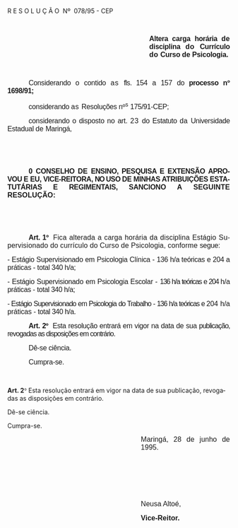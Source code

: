<body lang=PT-BR style='tab-interval:36.0pt'>

<div class=Section1>

<p class=MsoCaption>R E S O L U Ç Ã O<span style="mso-spacerun: yes"> 
</span>Nº<span style="mso-spacerun: yes">  </span>078/95 - CEP<span
style='letter-spacing:-.1pt'><o:p></o:p></span></p>

<p class=MsoNormal style='text-align:justify'><b style='mso-bidi-font-weight:
normal'><span style='font-size:12.0pt;mso-bidi-font-size:10.0pt;font-family:
Arial;letter-spacing:-.35pt;mso-fareast-language:EN-US'><![if !supportEmptyParas]>&nbsp;<![endif]><o:p></o:p></span></b></p>

<p class=MsoNormal style='margin-left:241.0pt;text-align:justify'><b
style='mso-bidi-font-weight:normal'><span style='font-size:12.0pt;mso-bidi-font-size:
10.0pt;font-family:Arial;letter-spacing:-.35pt;mso-fareast-language:EN-US'>Altera
</span></b><b style='mso-bidi-font-weight:normal'><span style='font-size:12.0pt;
mso-bidi-font-size:10.0pt;font-family:Arial;letter-spacing:-.15pt;mso-fareast-language:
EN-US'>carga </span></b><b style='mso-bidi-font-weight:normal'><span
style='font-size:12.0pt;mso-bidi-font-size:10.0pt;font-family:Arial;letter-spacing:
-.3pt;mso-fareast-language:EN-US'>horária </span></b><b style='mso-bidi-font-weight:
normal'><span style='font-size:12.0pt;mso-bidi-font-size:10.0pt;font-family:
Arial;letter-spacing:.2pt;mso-fareast-language:EN-US'>de </span></b><b
style='mso-bidi-font-weight:normal'><span style='font-size:12.0pt;mso-bidi-font-size:
10.0pt;font-family:Arial;letter-spacing:-.25pt;mso-fareast-language:EN-US'>disciplina
</span></b><b style='mso-bidi-font-weight:normal'><span style='font-size:12.0pt;
mso-bidi-font-size:10.0pt;font-family:Arial;letter-spacing:.3pt;mso-fareast-language:
EN-US'>do </span></b><b style='mso-bidi-font-weight:normal'><span
style='font-size:12.0pt;mso-bidi-font-size:10.0pt;font-family:Arial;letter-spacing:
-.25pt;mso-fareast-language:EN-US'>Currículo </span></b><b style='mso-bidi-font-weight:
normal'><span style='font-size:12.0pt;mso-bidi-font-size:10.0pt;font-family:
Arial;letter-spacing:.3pt;mso-fareast-language:EN-US'>do </span></b><b
style='mso-bidi-font-weight:normal'><span style='font-size:12.0pt;mso-bidi-font-size:
10.0pt;font-family:Arial;letter-spacing:-.2pt;mso-fareast-language:EN-US'>Curso
</span></b><b style='mso-bidi-font-weight:normal'><span style='font-size:12.0pt;
mso-bidi-font-size:10.0pt;font-family:Arial;letter-spacing:-.05pt;mso-fareast-language:
EN-US'>de </span></b><b style='mso-bidi-font-weight:normal'><span
style='font-size:12.0pt;mso-bidi-font-size:10.0pt;font-family:Arial;letter-spacing:
-.2pt;mso-fareast-language:EN-US'>Psicologia.<o:p></o:p></span></b></p>

<p class=MsoNormal style='text-align:justify'><span style='font-size:12.0pt;
mso-bidi-font-size:10.0pt;font-family:Arial;letter-spacing:-.1pt;mso-fareast-language:
EN-US'><![if !supportEmptyParas]>&nbsp;<![endif]><o:p></o:p></span></p>

<p class=MsoNormal style='text-align:justify;text-indent:36.0pt'><span
style='font-size:12.0pt;mso-bidi-font-size:10.0pt;font-family:Arial;letter-spacing:
-.25pt;mso-fareast-language:EN-US'>Considerando </span><span style='font-size:
12.0pt;mso-bidi-font-size:10.0pt;font-family:Arial;letter-spacing:-.1pt;
mso-fareast-language:EN-US'>o </span><span style='font-size:12.0pt;mso-bidi-font-size:
10.0pt;font-family:Arial;letter-spacing:-.2pt;mso-fareast-language:EN-US'>contido
</span><span style='font-size:12.0pt;mso-bidi-font-size:10.0pt;font-family:
Arial;letter-spacing:.55pt;mso-fareast-language:EN-US'>as </span><span
style='font-size:12.0pt;mso-bidi-font-size:10.0pt;font-family:Arial;letter-spacing:
-.5pt;mso-fareast-language:EN-US'>fls. </span><span style='font-size:12.0pt;
mso-bidi-font-size:10.0pt;font-family:Arial;letter-spacing:-.2pt;mso-fareast-language:
EN-US'>154 </span><span style='font-size:12.0pt;mso-bidi-font-size:10.0pt;
font-family:Arial;letter-spacing:-.1pt;mso-fareast-language:EN-US'>a </span><span
style='font-size:12.0pt;mso-bidi-font-size:10.0pt;font-family:Arial;letter-spacing:
-.15pt;mso-fareast-language:EN-US'>157 </span><span style='font-size:12.0pt;
mso-bidi-font-size:10.0pt;font-family:Arial;letter-spacing:-.35pt;mso-fareast-language:
EN-US'>do </span><b style='mso-bidi-font-weight:normal'><span style='font-size:
12.0pt;mso-bidi-font-size:10.0pt;font-family:Arial;letter-spacing:-.4pt;
mso-fareast-language:EN-US'>processo </span></b><b style='mso-bidi-font-weight:
normal'><span style='font-size:12.0pt;mso-bidi-font-size:10.0pt;font-family:
Arial;mso-fareast-language:EN-US'>nº <span style='letter-spacing:-.35pt'>1698/91;<o:p></o:p></span></span></b></p>

<p class=MsoNormal style='text-align:justify;text-indent:36.0pt'><span
style='font-size:12.0pt;mso-bidi-font-size:10.0pt;font-family:Arial;letter-spacing:
-.25pt;mso-fareast-language:EN-US'>considerando </span><span style='font-size:
12.0pt;mso-bidi-font-size:10.0pt;font-family:Arial;letter-spacing:.55pt;
mso-fareast-language:EN-US'>as </span><span style='font-size:12.0pt;mso-bidi-font-size:
10.0pt;font-family:Arial;letter-spacing:-.25pt;mso-fareast-language:EN-US'>Resoluções
</span><span style='font-size:12.0pt;mso-bidi-font-size:10.0pt;font-family:
Arial;letter-spacing:.05pt;mso-fareast-language:EN-US'>nº<sup>s</sup> </span><span
style='font-size:12.0pt;mso-bidi-font-size:10.0pt;font-family:Arial;letter-spacing:
-.3pt;mso-fareast-language:EN-US'>175/91-CEP;<o:p></o:p></span></p>

<p class=MsoNormal style='text-align:justify;text-indent:36.0pt'><span
style='font-size:12.0pt;mso-bidi-font-size:10.0pt;font-family:Arial;letter-spacing:
-.2pt;mso-fareast-language:EN-US'>considerando </span><span style='font-size:
12.0pt;mso-bidi-font-size:10.0pt;font-family:Arial;letter-spacing:-.1pt;
mso-fareast-language:EN-US'>o </span><span style='font-size:12.0pt;mso-bidi-font-size:
10.0pt;font-family:Arial;letter-spacing:-.2pt;mso-fareast-language:EN-US'>disposto
</span><span style='font-size:12.0pt;mso-bidi-font-size:10.0pt;font-family:
Arial;letter-spacing:-.1pt;mso-fareast-language:EN-US'>no </span><span
style='font-size:12.0pt;mso-bidi-font-size:10.0pt;font-family:Arial;letter-spacing:
-.15pt;mso-fareast-language:EN-US'>art. </span><span style='font-size:12.0pt;
mso-bidi-font-size:10.0pt;font-family:Arial;letter-spacing:.55pt;mso-fareast-language:
EN-US'>23 </span><span style='font-size:12.0pt;mso-bidi-font-size:10.0pt;
font-family:Arial;letter-spacing:-.1pt;mso-fareast-language:EN-US'>do </span><span
style='font-size:12.0pt;mso-bidi-font-size:10.0pt;font-family:Arial;letter-spacing:
-.3pt;mso-fareast-language:EN-US'>Estatuto </span><span style='font-size:12.0pt;
mso-bidi-font-size:10.0pt;font-family:Arial;letter-spacing:.25pt;mso-fareast-language:
EN-US'>da </span><span style='font-size:12.0pt;mso-bidi-font-size:10.0pt;
font-family:Arial;letter-spacing:-.3pt;mso-fareast-language:EN-US'>Universidade
</span><span style='font-size:12.0pt;mso-bidi-font-size:10.0pt;font-family:
Arial;letter-spacing:-.25pt;mso-fareast-language:EN-US'>Estadual </span><span
style='font-size:12.0pt;mso-bidi-font-size:10.0pt;font-family:Arial;letter-spacing:
.1pt;mso-fareast-language:EN-US'>de </span><span style='font-size:12.0pt;
mso-bidi-font-size:10.0pt;font-family:Arial;letter-spacing:-.3pt;mso-fareast-language:
EN-US'>Maringá,<o:p></o:p></span></p>

<p class=MsoNormal style='text-align:justify'><span style='font-size:12.0pt;
mso-bidi-font-size:10.0pt;font-family:Arial;letter-spacing:-.1pt;mso-fareast-language:
EN-US'><![if !supportEmptyParas]>&nbsp;<![endif]><o:p></o:p></span></p>

<p class=MsoNormal style='text-align:justify'><span style='font-size:12.0pt;
mso-bidi-font-size:10.0pt;font-family:Arial;letter-spacing:-.1pt;mso-fareast-language:
EN-US'><![if !supportEmptyParas]>&nbsp;<![endif]><o:p></o:p></span></p>

<p class=MsoNormal style='text-align:justify;text-indent:36.0pt'><b
style='mso-bidi-font-weight:normal'><span style='font-size:12.0pt;mso-bidi-font-size:
10.0pt;font-family:Arial;letter-spacing:-.1pt;mso-fareast-language:EN-US'>0 </span></b><b
style='mso-bidi-font-weight:normal'><span style='font-size:12.0pt;mso-bidi-font-size:
10.0pt;font-family:Arial;letter-spacing:-.25pt;mso-fareast-language:EN-US'>CONSELHO
</span></b><b style='mso-bidi-font-weight:normal'><span style='font-size:12.0pt;
mso-bidi-font-size:10.0pt;font-family:Arial;mso-fareast-language:EN-US'>DE <span
style='letter-spacing:-.35pt'>ENSINO, </span><span style='letter-spacing:-.3pt'>PESQUISA
</span><span style='letter-spacing:-.1pt'>E </span><span style='letter-spacing:
-.3pt'>EXTENSÃO </span><span style='letter-spacing:-.45pt'>APROVOU </span><span
style='letter-spacing:-.1pt'>E </span><span style='letter-spacing:-.3pt'>EU, </span><span
style='letter-spacing:-.35pt'>VICE-REITORA, </span><span style='letter-spacing:
-.8pt'>NO </span><span style='letter-spacing:-.45pt'>USO </span><span
style='letter-spacing:-.25pt'>DE </span><span style='letter-spacing:-.35pt'>MINHAS
</span><span style='letter-spacing:-.3pt'>ATRIBUIÇÕES </span><span
style='letter-spacing:-.25pt'>ESTATUTÁRIAS </span><span style='letter-spacing:
-.1pt'>E </span><span style='letter-spacing:-.25pt'>REGIMENTAIS, </span><span
style='letter-spacing:-.2pt'>SANCIONO </span><span style='letter-spacing:.1pt'>A
SEGUINTE RESOLUÇÃO:<o:p></o:p></span></span></b></p>

<p class=MsoNormal style='text-align:justify'><span style='font-size:12.0pt;
mso-bidi-font-size:10.0pt;font-family:Arial;letter-spacing:-.1pt;mso-fareast-language:
EN-US'><![if !supportEmptyParas]>&nbsp;<![endif]><o:p></o:p></span></p>

<p class=MsoNormal style='text-align:justify'><span style='font-size:12.0pt;
mso-bidi-font-size:10.0pt;font-family:Arial;letter-spacing:-.1pt;mso-fareast-language:
EN-US'><![if !supportEmptyParas]>&nbsp;<![endif]><o:p></o:p></span></p>

<p class=MsoNormal style='margin-bottom:4.0pt;text-align:justify;text-indent:
36.0pt'><b style='mso-bidi-font-weight:normal'><span style='font-size:12.0pt;
mso-bidi-font-size:10.0pt;font-family:Arial;letter-spacing:-.3pt;mso-fareast-language:
EN-US'>Art. 1º<span style="mso-spacerun: yes">  </span></span></b><span
style='font-size:12.0pt;mso-bidi-font-size:10.0pt;font-family:Arial;letter-spacing:
.1pt;mso-fareast-language:EN-US'>Fica alterada a carga horária da disciplina
Estágio Supervisionado do currículo do Curso de Psicologia, conforme </span><span
style='font-size:12.0pt;mso-bidi-font-size:10.0pt;font-family:Arial;letter-spacing:
-.25pt;mso-fareast-language:EN-US'>segue:<o:p></o:p></span></p>

<p class=MsoNormal style='text-align:justify'><span style='font-size:12.0pt;
mso-bidi-font-size:10.0pt;font-family:Arial;letter-spacing:-.25pt;mso-fareast-language:
EN-US'>- Estágio Supervisionado em Psicologia Clínica </span><span
style='font-size:12.0pt;mso-bidi-font-size:10.0pt;font-family:Arial;letter-spacing:
-.1pt;mso-fareast-language:EN-US'>- </span><span style='font-size:12.0pt;
mso-bidi-font-size:10.0pt;font-family:Arial;letter-spacing:-.3pt;mso-fareast-language:
EN-US'>136 h/a teóricas e 204 </span><span style='font-size:12.0pt;mso-bidi-font-size:
10.0pt;font-family:Arial;letter-spacing:-.2pt;mso-fareast-language:EN-US'>a
práticas </span><span style='font-size:12.0pt;mso-bidi-font-size:10.0pt;
font-family:Arial;letter-spacing:-.1pt;mso-fareast-language:EN-US'>- </span><span
style='font-size:12.0pt;mso-bidi-font-size:10.0pt;font-family:Arial;letter-spacing:
-.3pt;mso-fareast-language:EN-US'>total 340 h/a;<o:p></o:p></span></p>

<p class=MsoNormal style='text-align:justify'><span style='font-size:12.0pt;
mso-bidi-font-size:10.0pt;font-family:Arial;letter-spacing:-.25pt;mso-fareast-language:
EN-US'>- Estágio Supervisionado em Psicologia Escolar </span><span
style='font-size:12.0pt;mso-bidi-font-size:10.0pt;font-family:Arial;letter-spacing:
-.1pt;mso-fareast-language:EN-US'>- </span><span style='font-size:12.0pt;
mso-bidi-font-size:10.0pt;font-family:Arial;letter-spacing:-1.0pt;mso-fareast-language:
EN-US'>136 h/a teóricas e 204 </span><span style='font-size:12.0pt;mso-bidi-font-size:
10.0pt;font-family:Arial;letter-spacing:-.25pt;mso-fareast-language:EN-US'>h/a
práticas </span><span style='font-size:12.0pt;mso-bidi-font-size:10.0pt;
font-family:Arial;letter-spacing:-.1pt;mso-fareast-language:EN-US'>- </span><span
style='font-size:12.0pt;mso-bidi-font-size:10.0pt;font-family:Arial;letter-spacing:
-.35pt;mso-fareast-language:EN-US'>total 340 h/a;<o:p></o:p></span></p>

<p class=MsoNormal style='margin-bottom:4.0pt;text-align:justify;tab-stops:
322.2pt'><span style='font-size:12.0pt;mso-bidi-font-size:10.0pt;font-family:
Arial;letter-spacing:-.75pt;mso-fareast-language:EN-US'>- Estágio
Supervisionado em Psicologia do Trabalho - </span><span style='font-size:12.0pt;
mso-bidi-font-size:10.0pt;font-family:Arial;letter-spacing:-.9pt;mso-fareast-language:
EN-US'>136 h/a teóricas e </span><span style='font-size:12.0pt;mso-bidi-font-size:
10.0pt;font-family:Arial;letter-spacing:-.1pt;mso-fareast-language:EN-US'>204
h/a práticas - </span><span style='font-size:12.0pt;mso-bidi-font-size:10.0pt;
font-family:Arial;letter-spacing:-.35pt;mso-fareast-language:EN-US'>total 340
h/a.<o:p></o:p></span></p>

<p class=MsoNormal style='text-align:justify;text-indent:36.0pt'><b
style='mso-bidi-font-weight:normal'><span style='font-size:12.0pt;mso-bidi-font-size:
10.0pt;font-family:Arial;letter-spacing:-.35pt;mso-fareast-language:EN-US'>Art.
2º<span style="mso-spacerun: yes">  </span></span></b><span style='font-size:
12.0pt;mso-bidi-font-size:10.0pt;font-family:Arial;letter-spacing:-.3pt;
mso-fareast-language:EN-US'>Esta resolução entrará em vigor na data de sua </span><span
style='font-size:12.0pt;mso-bidi-font-size:10.0pt;font-family:Arial;letter-spacing:
-.75pt;mso-fareast-language:EN-US'>publicação, revogadas as disposições em
contrário.<o:p></o:p></span></p>

<p class=MsoNormal style='text-align:justify;text-indent:36.0pt'><span
style='font-size:12.0pt;mso-bidi-font-size:10.0pt;font-family:Arial;letter-spacing:
-.25pt;mso-fareast-language:EN-US'>Dê-se ciência.<o:p></o:p></span></p>

<p class=MsoNormal style='text-align:justify;text-indent:36.0pt'><span
style='font-size:12.0pt;mso-bidi-font-size:10.0pt;font-family:Arial;letter-spacing:
-.25pt;mso-fareast-language:EN-US'>Cumpra-se.<o:p></o:p></span></p>

<p class=MsoNormal style='text-align:justify;text-indent:36.0pt'><span
style='font-size:12.0pt;mso-bidi-font-size:10.0pt;font-family:Arial;letter-spacing:
-.25pt;mso-fareast-language:EN-US'><![if !supportEmptyParas]>&nbsp;<![endif]><o:p></o:p></span></p>

<p class=MsoBodyTextIndent><b style='mso-bidi-font-weight:normal'>Art. 2</b><b
style='mso-bidi-font-weight:normal'><span style='font-family:Symbol;mso-ascii-font-family:
Arial;mso-hansi-font-family:Arial;mso-char-type:symbol;mso-symbol-font-family:
Symbol'><span style='mso-char-type:symbol;mso-symbol-font-family:Symbol'>°</span></span></b>
Esta resolução entrará em vigor na data de sua publicação, revogadas as
disposições em contrário. </p>

<p class=MsoBodyTextIndent>Dê-se ciência.</p>

<p class=MsoBodyTextIndent>Cumpra-se.</p>

<p class=MsoNormal style='margin-left:8.0cm;text-align:justify'><span
style='font-size:12.0pt;mso-bidi-font-size:10.0pt;font-family:Arial;mso-fareast-language:
EN-US;mso-bidi-font-weight:bold'>Maringá, 28 de junho de 1995.<o:p></o:p></span></p>

<p class=MsoNormal style='margin-left:8.0cm;text-align:justify'><span
style='font-size:12.0pt;mso-bidi-font-size:10.0pt;font-family:Arial;mso-fareast-language:
EN-US;mso-bidi-font-weight:bold'><![if !supportEmptyParas]>&nbsp;<![endif]><o:p></o:p></span></p>

<p class=MsoNormal style='margin-left:8.0cm;text-align:justify'><span
style='font-size:12.0pt;mso-bidi-font-size:10.0pt;font-family:Arial;mso-fareast-language:
EN-US;mso-bidi-font-weight:bold'><![if !supportEmptyParas]>&nbsp;<![endif]><o:p></o:p></span></p>

<p class=MsoNormal style='margin-left:8.0cm;text-align:justify'><span
style='font-size:12.0pt;mso-bidi-font-size:10.0pt;font-family:Arial;mso-fareast-language:
EN-US;mso-bidi-font-weight:bold'><![if !supportEmptyParas]>&nbsp;<![endif]><o:p></o:p></span></p>

<p class=MsoNormal style='margin-left:8.0cm;text-align:justify'><span
style='font-size:12.0pt;mso-bidi-font-size:10.0pt;font-family:Arial;mso-fareast-language:
EN-US;mso-bidi-font-weight:bold'>Neusa Altoé,<o:p></o:p></span></p>

<p class=MsoNormal style='margin-left:8.0cm;text-align:justify'><b
style='mso-bidi-font-weight:normal'><span style='font-size:12.0pt;mso-bidi-font-size:
10.0pt;font-family:Arial;mso-fareast-language:EN-US'>Vice-Reitor.<o:p></o:p></span></b></p>

<p class=MsoNormal style='text-align:justify;text-indent:36.0pt'><span
style='font-size:12.0pt;mso-bidi-font-size:10.0pt;font-family:Arial;letter-spacing:
-.25pt;mso-fareast-language:EN-US'><![if !supportEmptyParas]>&nbsp;<![endif]><o:p></o:p></span></p>

</div>

</body>
